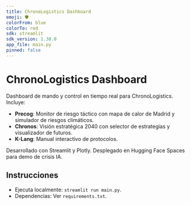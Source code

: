 ```yaml
---
title: ChronoLogistics Dashboard
emoji: 🛡️
colorFrom: blue
colorTo: red
sdk: streamlit
sdk_version: 1.38.0
app_file: main.py
pinned: false
---
```


# ChronoLogistics Dashboard

Dashboard de mando y control en tiempo real para ChronoLogistics. Incluye:
- **Precog**: Monitor de riesgo táctico con mapa de calor de Madrid y simulador de riesgos climáticos.
- **Chronos**: Visión estratégica 2040 con selector de estrategias y visualizador de futuros.
- **K-Lang**: Manual interactivo de protocolos.

Desarrollado con Streamlit y Plotly. Desplegado en Hugging Face Spaces para demo de crisis IA.

## Instrucciones
- Ejecuta localmente: `streamlit run main.py`.
- Dependencias: Ver `requirements.txt`.
